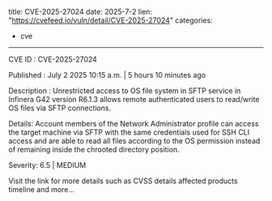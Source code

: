  
title: CVE-2025-27024
date: 2025-7-2
lien: "https://cvefeed.io/vuln/detail/CVE-2025-27024"
categories:
  - cve
---

CVE ID : CVE-2025-27024

Published :  July 2
2025
10:15 a.m. | 5 hours
10 minutes ago

Description : Unrestricted access to OS file system in SFTP service in Infinera G42 
version R6.1.3 allows remote authenticated users to read/write OS files 
via SFTP connections.


Details: Account members of the Network Administrator profile can access the 
target machine via SFTP with the same credentials used for SSH CLI 
access and are able to read all files according to the OS permission instead of remaining inside the chrooted directory position.

Severity: 6.5 | MEDIUM

Visit the link for more details
such as CVSS details
affected products
timeline
and more...

